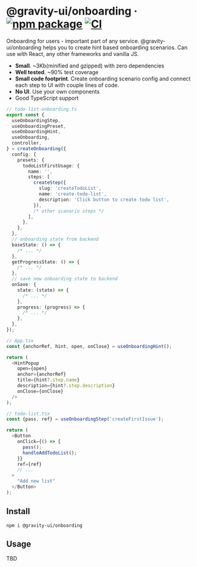 # @gravity-ui/onboarding &middot; [![npm package](https://img.shields.io/npm/v/@gravity-ui/onboarding)](https://www.npmjs.com/package/@gravity-ui/onboarding) [![CI](https://img.shields.io/github/actions/workflow/status/gravity-ui/onboarding/.github/workflows/ci.yml?label=CI&logo=github)](https://github.com/gravity-ui/onboarding/actions/workflows/ci.yml?query=branch:main)

Onboarding for users - important part of any service.
@gravity-ui/onboarding helps you to create hint based onboarding scenarios. Can use with React, any other frameworks and vanilla JS.

- **Small**. ~3Kb(minified and gzipped) with zero dependencies
- **Well tested**. ~90% test coverage
- **Small code footprint**. Create onboarding scenario config and connect each step to UI with couple lines of code.
- **No UI**. Use your own components
- Good TypeScript support

```typescript jsx
// todo-list-onboarding.ts
export const {
  useOnboardingStep,
  useOnboardingPreset,
  useOnboardingHint,
  useOnboarding,
  controller,
} = createOnboarding({
  config: {
    presets: {
      todoListFirstUsage: {
        name: '',
        steps: [
          createStep({
            slug: 'createTodoList',
            name: 'create-todo-list',
            description: 'Click button to create todo list',
          }),
          /* other scanario steps */
        ],
      },
    },
  },
  // onboarding state from backend
  baseState: () => {
    /* ... */
  },
  getProgressState: () => {
    /* ... */
  },
  // save new onboarding state to backend
  onSave: {
    state: (state) => {
      /* ... */
    },
    progress: (progress) => {
      /* ... */
    },
  },
});
```

```typescript jsx
// App.tsx
const {anchorRef, hint, open, onClose} = useOnboardingHint();

return (
  <HintPopup
    open={open}
    anchor={anchorRef}
    title={hint?.step.name}
    description={hint?.step.description}
    onClose={onClose}
  />
);
```

```typescript jsx
// todo-list.tsx
const {pass, ref} = useOnboardingStep('createFirstIssue');

return (
  <Button
    onClick={() => {
      pass();
      handleAddTodoList();
    }}
    ref={ref}
    // ...
  >
    "Add new list"
  </Button>
);
```

## Install

```shell
npm i @gravity-ui/onboarding
```

## Usage

TBD
